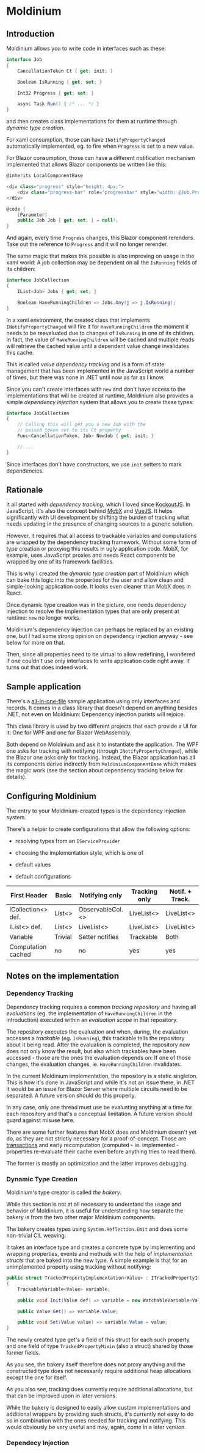 # Moldinium

## Introduction

Moldinium allows you to write code in interfaces such as these:

```c#
interface Job
{
    CancellationToken Ct { get; init; }

    Boolean IsRunning { get; set; }

    Int32 Progress { get; set; }

    async Task Run() { /* ... */ }
}
```

and then creates class implementations for them at runtime
through *dynamic type creation*.

For xaml consumption, those can have `INotifyPropertyChanged` automatically
implemented, eg. to fire when `Progress` is set to a new value.

For Blazor consumption, those can have a different notification mechanism
implemented that allows Blazor components be written like this:

```c#
@inherits LocalComponentBase

<div class="progress" style="height: 4px;">
    <div class="progress-bar" role="progressbar" style="width: @Job.Progress%;"></div>
</div>

@code {
    [Parameter]
    public Job Job { get; set; } = null!;
}
```

And again, every time `Progress` changes, this Blazor component rerenders.
Take out the reference to `Progress` and it will no longer rerender.

The same magic that makes this possible is also improving on usage in the xaml
world: A job collection may be dependent on all the `IsRunning` fields of its
children:

```c#
interface JobCollection
{
    IList<Job> Jobs { get; set; }

    Boolean HaveRunningChildren => Jobs.Any(j => j.IsRunning);
}
```

In a xaml environment, the created class that implements `INotifyPropertyChanged`
will fire it for `HaveRunningChildren` the moment it needs to be reevaluated
due to changes of `IsRunning` in one of its children. In fact, the value of
`HaveRunningChildren` will be cached and multiple reads will retrieve the
cached value until a dependent value change invalidates this cache.

This is called *value dependency tracking* and is a form of state management
that has been implemented in the JavaScript world a number of times, but
there was none in .NET until now as far as I know.

Since you can't create interfaces with `new` and don't have access to the
implementations that will be created at runtime, Moldinium also provides
a simple *dependency injection* system that allows you to create these types:

```c#
interface JobCollection
{
    // Calling this will get you a new Job with the
    // passed token set to its Ct property
    Func<CancellationToken, Job> NewJob { get; init; }

    // ...
}
```

Since interfaces don't have constructors, we use `init` setters to
mark dependencies.

## Rationale

It all started with *dependency tracking*, which I loved since
[KockoutJS](https://knockoutjs.com/). In JavaScript, it's also the concept
behind [MobX](https://mobx.js.org/) and [VueJS](https://vuejs.org/). It helps
significantly with UI development by shifting the burden of tracking
what needs updating in the presence of changing sources to a generic solution.

However, it requires that all access to trackable variables and computations
are wrapped by the dependency tracking framework. Without some form
of type creation or proxying this results in ugly application code. MobX,
for example, uses JavaScript proxies and needs React components be wrapped
by one of its framework facilities.

This is why I created the *dynamic type creation* part of Moldinium which
can bake this logic into the properties for the user and allow clean and
simple-looking application code. It looks even cleaner than MobX does in React.

Once dynamic type creation was in the picture, one needs dependency injection
to resolve the implementation types that are only present at runtime:
`new` no longer works.

Moldinium's dependency injection can perhaps be replaced by an existing one,
but I had some strong opinion on dependency injection anyway - see below
for more on that.

Then, since all properties need to be virtual to allow redefining, I wondered if
one couldn't use only interfaces to write application code right away. It
turns out that does indeed work.

## Sample application

There's a
[all-in-one-file](https://github.com/jtheisen/moldinium/blob/master/SampleApp/App.cs)
sample application using only interfaces and records. It comes in a
class library that doesn't depend on anything besides .NET, not even on
Moldinium: Dependency injection purists will rejoice.

This class library is used by two different projects that each
provide a UI for it: One for WPF and one for Blazor WebAssembly.

Both depend on Moldinium and ask it to instantiate the application.
The WPF one asks for tracking with notifying (through `INotifyPropertyChanged`),
while the Blazor one asks only for tracking. Instead, the Blazor application
has all its components derive indirectly from `MoldiniumComponentBase`
which makes the magic work (see the section about dependency tracking
below for details).

## Configuring Moldinium

The entry to your Moldinium-created types is the dependency injection system.

There's a helper to create configurations that allow the following options:

- resolving types from an `IServiceProvider`
- choosing the implementation style, which is one of


- default values
- default configurations

| First Header        | Basic             | Notifying only    | Tracking only     | Notif. + Track.   |
| ------------------- | ----------------- | ----------------- | ----------------- | ----------------- |
| ICollection<> def.  | List<>            | ObservableCol.<>  | LiveList<>        | LiveList<>        |
| IList<> def.        | List<>            | LiveList<>        | LiveList<>        | LiveList<>        |
| Variable            | Trivial           | Setter notifies   | Trackable         | Both              |
| Computation cached  | no                | no                | yes               | yes               |


## Notes on the implementation

### Dependency Tracking

Dependency tracking requires a common *tracking repository* and having
all *evaluations* (eg. the implementation of `HaveRunningChildren`
in the introduction) executed within an *evaluation scope* in that repository.

The repository executes the evaluation and when, during, the evaluation accesses a
*trackable* (eg. `IsRunning`), this trackable tells the repository about
it being read. After the evaluation is completed, the repository now
does not only know the result, but also which trackables have been
accessed - those are the ones the evaluation depends on: If one of those
changes, the evaluation changes, ie. `HaveRunningChildren` invalidates.

In the current Moldinium implementation, the repository is a static
singleton. This is how it's done in JavaScript and while it's not an
issue there, in .NET it would be an issue for Blazor Server where
multiple circuits need to be separated. A future version should do this properly.

In any case, only one thread must use be evaluating anything at a time
for each repository and that's a conceptual limitation. A future version
should guard against misuse here.

There are some further features that MobX does and Moldinium doesn't yet
do, as they are not strictly necessary for a proof-of-concept. Those
are [transactions](https://mobx.js.org/actions.html) and early recomputation
(computed - ie. implemented - properties re-evaluate their cache
even before anything tries to read them).

The former is mostly an optimization and the latter improves debugging.

### Dynamic Type Creation

Moldinium's type creator is called *the bakery*.

While this section is not at all necessary to understand the usage
and behavior of Moldinium, it is useful for understanding how separate
the bakery is from the two other major Moldinium components.

The bakery creates types using `System.Reflection.Emit` and does some
non-trivial CIL weaving.

It takes an interface type and creates a concrete type by implementing
and wrapping properties, events and methods with the help of
*implementation structs* that are baked into the new type. A simple
example is that for an unimplemented property using tracking without
notifying:

```c#
public struct TrackedPropertyImplementation<Value> : ITrackedPropertyImplementation<Value, TrackedPropertyMixin>
{
    TrackableVariable<Value> variable;

    public void Init(Value def) => variable = new WatchableVariable<Value>(def);

    public Value Get() => variable.Value;

    public void Set(Value value) => variable.Value = value;
}
```

The newly created type get's a field of this struct for each such property
and one field of type `TrackedPropertyMixin` (also a struct) shared by those
former fields.

As you see, the bakery itself therefore does not proxy anything and
the constructed type does not necessarily require additional heap
allocations except the one for itself.

As you also see, tracking does currently require additional allocations,
but that can be improved upon in later versions.

While the bakery is designed to easily allow custom implementations and
additional wrappers by providing such structs, it's currently not easy
to do so in combination with the ones needed for tracking and notifying.
This would obviously be very useful and may, again, come in a later version.

### Dependecy Injection

